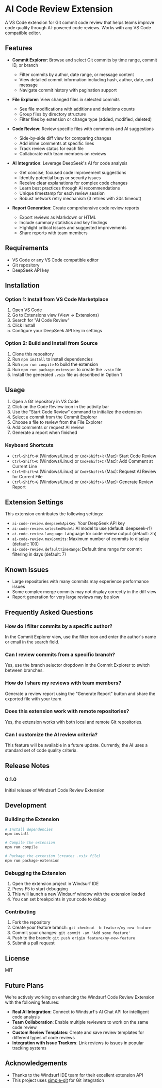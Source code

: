 # AI Code Review Extension

A VS Code extension for Git commit code review that helps teams improve code quality through AI-powered code reviews. Works with any VS Code compatible editor.

## Features

- **Commit Explorer**: Browse and select Git commits by time range, commit ID, or branch
  - Filter commits by author, date range, or message content
  - View detailed commit information including hash, author, date, and message
  - Navigate commit history with pagination support

- **File Explorer**: View changed files in selected commits
  - See file modifications with additions and deletions counts
  - Group files by directory structure
  - Filter files by extension or change type (added, modified, deleted)

- **Code Review**: Review specific files with comments and AI suggestions
  - Side-by-side diff view for comparing changes
  - Add inline comments at specific lines
  - Track review status for each file
  - Collaborate with team members on reviews

- **AI Integration**: Leverage DeepSeek's AI for code analysis
  - Get concise, focused code improvement suggestions
  - Identify potential bugs or security issues
  - Receive clear explanations for complex code changes
  - Learn best practices through AI recommendations
  - Unique timestamp for each review session
  - Robust network retry mechanism (3 retries with 30s timeout)

- **Report Generation**: Create comprehensive code review reports
  - Export reviews as Markdown or HTML
  - Include summary statistics and key findings
  - Highlight critical issues and suggested improvements
  - Share reports with team members

## Requirements

- VS Code or any VS Code compatible editor
- Git repository
- DeepSeek API key

## Installation

### Option 1: Install from VS Code Marketplace

1. Open VS Code
2. Go to Extensions view (View -> Extensions)
3. Search for "AI Code Review"
4. Click Install
5. Configure your DeepSeek API key in settings

### Option 2: Build and Install from Source

1. Clone this repository
2. Run `npm install` to install dependencies
3. Run `npm run compile` to build the extension
4. Run `npm run package-extension` to create the `.vsix` file
5. Install the generated `.vsix` file as described in Option 1

## Usage

1. Open a Git repository in VS Code
2. Click on the Code Review icon in the activity bar
3. Use the "Start Code Review" command to initialize the extension
4. Select a commit from the Commit Explorer
5. Choose a file to review from the File Explorer
6. Add comments or request AI review
7. Generate a report when finished

### Keyboard Shortcuts

- `Ctrl+Shift+R` (Windows/Linux) or `Cmd+Shift+R` (Mac): Start Code Review
- `Ctrl+Shift+C` (Windows/Linux) or `Cmd+Shift+C` (Mac): Add Comment at Current Line
- `Ctrl+Shift+A` (Windows/Linux) or `Cmd+Shift+A` (Mac): Request AI Review for Current File
- `Ctrl+Shift+G` (Windows/Linux) or `Cmd+Shift+G` (Mac): Generate Review Report

## Extension Settings

This extension contributes the following settings:

* `ai-code-review.deepseekApiKey`: Your DeepSeek API key
* `ai-code-review.selectedModel`: AI model to use (default: deepseek-r1)
* `ai-code-review.language`: Language for code review output (default: zh)
* `ai-code-review.maxCommits`: Maximum number of commits to display (default: 100)
* `ai-code-review.defaultTimeRange`: Default time range for commit filtering in days (default: 7)

## Known Issues

- Large repositories with many commits may experience performance issues
- Some complex merge commits may not display correctly in the diff view
- Report generation for very large reviews may be slow

## Frequently Asked Questions

### How do I filter commits by a specific author?

In the Commit Explorer view, use the filter icon and enter the author's name or email in the search field.

### Can I review commits from a specific branch?

Yes, use the branch selector dropdown in the Commit Explorer to switch between branches.

### How do I share my reviews with team members?

Generate a review report using the "Generate Report" button and share the exported file with your team.

### Does this extension work with remote repositories?

Yes, the extension works with both local and remote Git repositories.

### Can I customize the AI review criteria?

This feature will be available in a future update. Currently, the AI uses a standard set of code quality criteria.

## Release Notes

### 0.1.0

Initial release of Windsurf Code Review Extension

## Development

### Building the Extension

```bash
# Install dependencies
npm install

# Compile the extension
npm run compile

# Package the extension (creates .vsix file)
npm run package-extension
```

### Debugging the Extension

1. Open the extension project in Windsurf IDE
2. Press F5 to start debugging
3. This will launch a new Windsurf window with the extension loaded
4. You can set breakpoints in your code to debug

### Contributing

1. Fork the repository
2. Create your feature branch: `git checkout -b feature/my-new-feature`
3. Commit your changes: `git commit -am 'Add some feature'`
4. Push to the branch: `git push origin feature/my-new-feature`
5. Submit a pull request

## License

MIT

## Future Plans

We're actively working on enhancing the Windsurf Code Review Extension with the following features:

- **Real AI Integration**: Connect to Windsurf's AI Chat API for intelligent code analysis
- **Team Collaboration**: Enable multiple reviewers to work on the same code review
- **Custom Review Templates**: Create and save review templates for different types of code reviews
- **Integration with Issue Trackers**: Link reviews to issues in popular tracking systems

## Acknowledgements

- Thanks to the Windsurf IDE team for their excellent extension API
- This project uses [simple-git](https://github.com/steveukx/git-js) for Git integration

